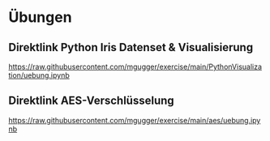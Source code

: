 # Übungen

## Direktlink Python Iris Datenset & Visualisierung
https://raw.githubusercontent.com/mgugger/exercise/main/PythonVisualization/uebung.ipynb

## Direktlink AES-Verschlüsselung
https://raw.githubusercontent.com/mgugger/exercise/main/aes/uebung.ipynb
